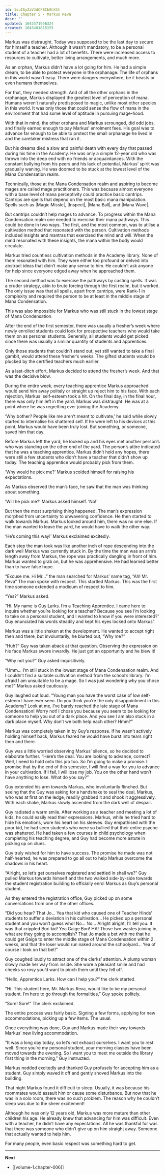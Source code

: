 ```yaml
---
id: 1suISyZaV3dCF8Cb0hX1t
title: Chapter 5 - Markus Reva
desc: ''
updated: 1643571956324
created: 1643481815155
---
```


Markus was distraught. Today was supposed to be the last day to secure for himself a teacher. Although it wasn’t mandatory, to be a personal student of a teacher had a lot of benefits. There were increased access to resources to cultivate, better living arrangements, and much more.

As an orphan, Markus didn’t have a lot going for him. He had a simple dream, to be able to protect everyone in the orphanage. The life of orphans in this world wasn’t easy. There were dangers everywhere, be it beasts or even humans themselves. 

For that, they needed strength. And of all the other orphans in the orphanage, Markus displayed the greatest level of perception of mana. Humans weren’t naturally predisposed to magic, unlike most other species in this world. It was only those that could sense the flow of mana in the environment that had some level of aptitude in pursuing mage-hood.

With that in mind, the other orphans and Markus scrounged, did odd jobs, and finally earned enough to pay Markus’ enrolment fees. His goal was to advance far enough to be able to protect the small orphanage he lived in and the caretaker mistress that ran it.

But his dreams died a slow and painful death with every day that passed during his time in the Academy. He was only a simple 12-year old who was thrown into the deep end with no friends or acquaintances. With the constant bullying from his peers and his lack of potential, Markus’ spirit was gradually waning. He was doomed to be stuck at the lowest level of the Mana Condensation realm.

Technically, those at the Mana Condensation realm and aspiring to become mages are called mage practitioners. This was because almost everyone with a base level of mana perceptivity could practice basic cantrips. Cantrips are spells that depend on the most basic mana manipulation. Spells such as |Magic Missle|, |Inspect|, |Mana Ball|, and |Mana Wave|.

But cantrips couldn’t help mages to advance. To progress within the Mana Condensation realm one needed to exercise their mana pathways. This could be done in two ways. The first, and the most common, was to utilise a cultivation method that resonated with the person. Cultivation methods included insights and mantras that exercised the mind and will. When the mind resonated with these insights, the mana within the body would circulate. 

Markus tried countless cultivation methods in the Academy library. None of them resonated with him. They were either too profound or delved into abstract ideas that didn’t make any sense to him. He couldn’t ask anyone for help since everyone edged away when he approached them.

The second method was to exercise the pathways by casting spells. It was a cruder strategy, akin to brute forcing through the first realm, but it worked. The only issue was that all spells, apart from cantrips, were Rank-1 in complexity and required the person to be at least in the middle stage of Mana Condensation.

This was also impossible for Markus who was still stuck in the lowest stage of Mana Condensation.

After the end of the first semester, there was usually a fresher’s week where newly enrolled students could look for prospective teachers who would take them on as personal students. Generally, all students would get picked since there was usually a similar quantity of students and apprentices.

Only those students that couldn’t stand out, yet still wanted to take a final gambit, would attend these fresher’s weeks. The gifted students would be plucked by the certified teachers much earlier.

As a last-ditch effort, Markus decided to attend the fresher’s week. And that was the decisive blow.

During the entire week, every teaching apprentice Markus approached would send him away politely or straight up reject him to his face. With each rejection, Markus’ self-esteem took a hit. On the final day, in the final hour, there was only him left in the yard. Markus was distraught. He was at a point where he was regretting ever joining the Academy.

‘Why bother? People like me aren’t meant to cultivate,’ he said while slowly started to internalise his shattered self. If he were left to his devices at this point, Markus would have been truly lost. But something, or someone, saved him that day.

Before Markus left the yard, he looked up and his eyes met another person’s who was standing on the other end of the yard. The person’s attire indicated that he was a teaching apprentice. Markus didn’t hold any hopes, there were still a few students who didn’t have a teacher that didn’t show up today. The teaching apprentice would probably pick from them.

‘Why would he pick me?’ Markus scolded himself for raising his expectations.

As Markus observed the man’s face, he saw that the man was thinking about something.

‘Will he pick me?’ Markus asked himself. ‘No!’

But then the most surprising thing happened. The man’s expression morphed from uncertainty to unwavering confidence. He then started to walk towards Markus. Markus looked around him, there was no one else. If the man wanted to leave the yard, he would have to walk the other way.

‘He’s coming this way!’ Markus exclaimed excitedly.

Each step the man took was like another inch of rope descending into the dark well Markus was currently stuck in. By the time the man was an arm’s length away from Markus, the rope was practically dangling in front of him. Markus wanted to grab on, but he was apprehensive. He had learned better than to have false hope.

“Excuse me. Hi Mr…” the man searched for Markus’ name tag, “Ah! Mr. Reva” The man spoke with respect. This startled Markus. This was the first time someone extended a modicum of respect to him.

“Yes?” Markus asked.

“Hi. My name is Guy Larks. I’m a Teaching Apprentice. I came here to inquire whether you’re looking for a teacher? Because you see I’m looking to take on a personal student, and I wanted to know if you were interested?” Guy enunciated his words steadily and kept his eyes locked onto Markus’.

Markus was a little shaken at the development. He wanted to accept right then and there, but involuntarily, he blurted out, “Why me?”

“Huh?” Guy was taken aback at that question. Observing the expression on his face Markus swore inwardly. He just got an opportunity and he blew it!

“Why not you?” Guy asked inquisitively.

“Umm… I’m still stuck in the lowest stage of Mana Condensation realm. And I couldn’t find a suitable cultivation method from the school’s library. I’m afraid I am unsuitable to be a mage. So I was just wondering why you chose me?” Markus asked cautiously.

Guy laughed out loud. “Young man you have the worst case of low self-esteem I have ever seen. Do you think you’re the only disappointment in this Academy? Look at me, I’ve barely reached the late stage of Mana Condensation! Worry not! I chose you because you seem to be looking for someone to help you out of a dark place. And you see I am also stuck in a dark place myself. Why don’t we both help each other? Hmm?”

Markus was completely taken in by Guy’s response. If he wasn’t actively holding himself back, Markus feared he would have burst into tears right then and there.

Guy was a little worried observing Markus’ silence, so he decided to elaborate further. “Here’s the deal. You are looking to advance, correct? Well, I need to hold onto this job too. So I’m going to make a promise. I promise that by the end of this semester, I will find a way for you to advance in your cultivation. If I fail, I will lose my job. You on the other hand won’t have anything to lose. What do you say?”

Guy extended his arm towards Markus, who involuntarily flinched. But seeing that the Guy was asking for a handshake to seal the deal, Markus, who was at first on the ledge, readily grabbed it and shook it aggressively. With each shake, Markus slowly ascended from the dark well of despair.

Guy radiated a warm smile. After working as a teacher and meeting a lot of kids, he could easily read their expressions. Markus, while he tried hard to hide his emotions, wore his heart on his sleeves. Guy empathised with the poor kid, he had seen students who were so bullied that their entire psyche was shattered. He had taken a few courses in child psychology when completing his teaching degree, and Guy had become more astute in picking up on clues. 

Guy truly wished for him to have success. The promise he made was not half-hearted, he was prepared to go all out to help Markus overcome the shadows in his heart.

“Alright, so let’s get ourselves registered and settled in shall we?” Guy pulled Markus towards himself and the two walked side-by-side towards the student registration building to officially enrol Markus as Guy’s personal student.

As they entered the registration office, Guy picked up on some conversations from one of the other offices.

“Did you hear? That Jo… Yea that kid who caused one of Teacher Hinds’ students to suffer a deviation in his cultivation… He picked up a personal student and you won’t guess who! No… No… Alright alright, I’ll tell you. It was that crippled Bori kid! Yea Gaige Bori! HA! Those two wastes joining in, what are they going to accomplish? That Jo made a bet with me that he could get Gaige to enter the middle stage of Mana Condensation within 2 weeks, and that the loser would run naked around the schoolyard… Yea of course I took on that bet!”

Guy coughed loudly to attract one of the clerks’ attention. A plump woman slowly made her way from inside. She wore a pleasant smile and had cheeks so rosy you’d want to pinch them until they fell off.

“Hello, Apprentice Larks. How can I help you?” the clerk started.

“Hi. This student here, Mr. Markus Reva, would like to be my personal student. I’m here to go through the formalities,” Guy spoke politely.

“Sure! Sure!” The clerk exclaimed.

The entire process was fairly basic. Signing a few forms, applying for new accommodations, picking up a few items. The usual.

Once everything was done, Guy and Markus made their way towards Markus’ new living accommodation.

“It was a long day today, so let’s not exhaust ourselves. I want you to rest well. Since you’re my personal student, your morning classes have been moved towards the evening. So I want you to meet me outside the library first thing in the morning,” Guy instructed.

Markus nodded excitedly and thanked Guy profusely for accepting him as a student. Guy simply waved it off and gently shoved Markus into the building.

That night Markus found it difficult to sleep. Usually, it was because his roommates would assault him or cause some disturbance. But now that he was in a solo room, there was no such problem. The reason why he couldn’t sleep was due to the sheer excitement!

Although he was only 12 years old, Markus was more mature than other children his age. He already knew that advancing for him was difficult. Even with a teacher, he didn’t have any expectations. All he was thankful for was that there was someone who didn’t give up on him straight away. Someone that actually wanted to help him.

For many people, even basic respect was something hard to get.

____

**Next**
* [[volume-1.chapter-006]]